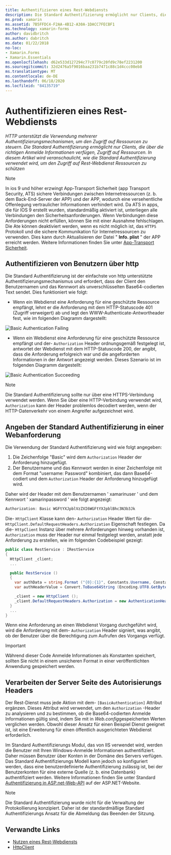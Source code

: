 ```yaml
---
title: Authentifizieren eines Rest-Webdiensts
description: Die Standard Authentifizierung ermöglicht nur Clients, die über die richtigen Anmelde Informationen verfügen, Zugriff auf Ressourcen. In diesem Artikel wird erläutert, wie die Standard Authentifizierung verwendet wird, um den Zugriff auf Rest-Webdienst Ressourcen zu schützen
ms.prod: xamarin
ms.assetid: 7B5FFDC4-F2AA-4B12-A30A-1DACC7FECBF1
ms.technology: xamarin-forms
author: davidbritch
ms.author: dabritch
ms.date: 01/22/2018
no-loc:
- Xamarin.Forms
- Xamarin.Essentials
ms.openlocfilehash: d62e533d127294c77c0779c20fd9c78ef2231200
ms.sourcegitcommit: 32d2476a5f9016baa231b7471c88c1d4ccc08eb8
ms.translationtype: MT
ms.contentlocale: de-DE
ms.lasthandoff: 06/18/2020
ms.locfileid: "84135719"
---
```

# <a name="authenticate-a-restful-web-service"></a>Authentifizieren eines Rest-Webdiensts

_HTTP unterstützt die Verwendung mehrerer Authentifizierungsmechanismen, um den Zugriff auf Ressourcen zu steuern. Die Standard Authentifizierung ermöglicht nur Clients, die über die richtigen Anmelde Informationen verfügen, Zugriff auf Ressourcen. In diesem Artikel wird veranschaulicht, wie die Standard Authentifizierung verwendet wird, um den Zugriff auf Rest-Webdienst Ressourcen zu schützen_

> [!NOTE]
> In ios 9 und höher erzwingt App-Transport Sicherheit (app Transport Security, ATS) sichere Verbindungen zwischen Internetressourcen (z. b. dem Back-End-Server der APP) und der APP, wodurch eine versehentliche Offenlegung vertraulicher Informationen verhindert wird. Da ATS in apps, die für IOS 9 erstellt wurden, standardmäßig aktiviert ist, unterliegen alle Verbindungen den Sicherheitsanforderungen. Wenn Verbindungen diese Anforderungen nicht erfüllen, können Sie mit einer Ausnahme fehlschlagen.
> Die Ate können deaktiviert werden, wenn es nicht möglich ist, das `HTTPS` Protokoll und die sichere Kommunikation für Internetressourcen zu verwenden. Dies kann durch Aktualisieren der Datei " **Info. plist** " der APP erreicht werden. Weitere Informationen finden Sie unter [App-Transport Sicherheit](~/ios/app-fundamentals/ats.md).

## <a name="authenticating-users-over-http"></a>Authentifizieren von Benutzern über http

Die Standard Authentifizierung ist der einfachste von http unterstützte Authentifizierungsmechanismus und erfordert, dass der Client den Benutzernamen und das Kennwort als unverschlüsselten Base64-codierten Text sendet. Dies funktioniert wie folgt:

- Wenn ein Webdienst eine Anforderung für eine geschützte Ressource empfängt, lehnt er die Anforderung mit dem HTTP-Statuscode 401 (Zugriff verweigert) ab und legt den WWW-Authenticate-Antwortheader fest, wie im folgenden Diagramm dargestellt:

![](rest-images/basic-authentication-fail.png "Basic Authentication Failing")

- Wenn ein Webdienst eine Anforderung für eine geschützte Ressource empfängt und der- `Authorization` Header ordnungsgemäß festgelegt ist, antwortet der Webdienst mit dem HTTP-Statuscode 200, der angibt, dass die Anforderung erfolgreich war und die angeforderten Informationen in der Antwort angezeigt werden. Dieses Szenario ist im folgenden Diagramm dargestellt:

![](rest-images/basic-authentication-success.png "Basic Authentication Succeeding")

> [!NOTE]
> Die Standard Authentifizierung sollte nur über eine HTTPS-Verbindung verwendet werden. Wenn Sie über eine HTTP-Verbindung verwendet wird, `Authorization` kann der Header problemlos decodiert werden, wenn der HTTP-Datenverkehr von einem Angreifer aufgezeichnet wird.

## <a name="specifying-basic-authentication-in-a-web-request"></a>Angeben der Standard Authentifizierung in einer Webanforderung

Die Verwendung der Standard Authentifizierung wird wie folgt angegeben:

1. Die Zeichenfolge "Basic" wird dem `Authorization` Header der Anforderung hinzugefügt.
1. Der Benutzername und das Kennwort werden in einer Zeichenfolge mit dem Format "username: Password" kombiniert, das dann Base64-codiert und dem `Authorization` Header der Anforderung hinzugefügt wird.

Daher wird der Header mit dem Benutzernamen ' xamarinuser ' und dem Kennwort ' xamarinpassword ' wie folgt angezeigt:

```csharp
Authorization: Basic WGFtYXJpblVzZXI6WGFtYXJpblBhc3N3b3Jk
```

Die- `HttpClient` Klasse kann den- `Authorization` Header Wert für die- `HttpClient.DefaultRequestHeaders.Authorization` Eigenschaft festlegen. Da die- `HttpClient` Instanz über mehrere Anforderungen hinweg vorhanden ist, `Authorization` muss der Header nur einmal festgelegt werden, anstatt jede Anforderung zu erstellen, wie im folgenden Codebeispiel gezeigt:

```csharp
public class RestService : IRestService
{
  HttpClient _client;
  ...

  public RestService ()
  {
    var authData = string.Format ("{0}:{1}", Constants.Username, Constants.Password);
    var authHeaderValue = Convert.ToBase64String (Encoding.UTF8.GetBytes (authData));

    _client = new HttpClient ();
    _client.DefaultRequestHeaders.Authorization = new AuthenticationHeaderValue ("Basic", authHeaderValue);
  }
  ...
}
```

Wenn eine Anforderung an einen Webdienst Vorgang durchgeführt wird, wird die Anforderung mit dem- `Authorization` Header signiert, was angibt, ob der Benutzer über die Berechtigung zum Aufrufen des Vorgangs verfügt.

> [!IMPORTANT]
> Während dieser Code Anmelde Informationen als Konstanten speichert, sollten Sie nicht in einem unsicheren Format in einer veröffentlichten Anwendung gespeichert werden.

## <a name="processing-the-authorization-header-server-side"></a>Verarbeiten der Server Seite des Autorisierungs Headers

Der Rest-Dienst muss jede Aktion mit dem- `[BasicAuthentication]` Attribut ergänzen. Dieses Attribut wird verwendet, um den `Authorization` -Header zu analysieren und zu bestimmen, ob die Base64-codierten Anmelde Informationen gültig sind, indem Sie mit in *Web.config*gespeicherten Werten verglichen werden. Obwohl dieser Ansatz für einen Beispiel Dienst geeignet ist, ist eine Erweiterung für einen öffentlich ausgerichteten Webdienst erforderlich.

Im Standard Authentifizierungs Modul, das von IIS verwendet wird, werden die Benutzer mit Ihren Windows-Anmelde Informationen authentifiziert. Daher müssen Benutzer über Konten in der Domäne des Servers verfügen. Das Standard Authentifizierungs Modell kann jedoch so konfiguriert werden, dass eine benutzerdefinierte Authentifizierung zulässig ist, bei der Benutzerkonten für eine externe Quelle (z. b. eine Datenbank) authentifiziert werden. Weitere Informationen finden Sie unter Standard [Authentifizierung in ASP.net-Web-API](https://www.asp.net/web-api/overview/security/basic-authentication) auf der ASP.NET-Website.

> [!NOTE]
> Die Standard Authentifizierung wurde nicht für die Verwaltung der Protokollierung konzipiert. Daher ist der standardmäßige Standard Authentifizierungs Ansatz für die Abmeldung das Beenden der Sitzung.

## <a name="related-links"></a>Verwandte Links

- [Nutzen eines Rest-Webdiensts](~/xamarin-forms/data-cloud/web-services/rest.md)
- [HttpClient](https://msdn.microsoft.com/library/system.net.http.httpclient(v=vs.110).aspx)
